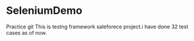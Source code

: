 # SeleniumDemo
Practice git
This is  testng framework saleforece project.i have done 32 test cases as of now.
